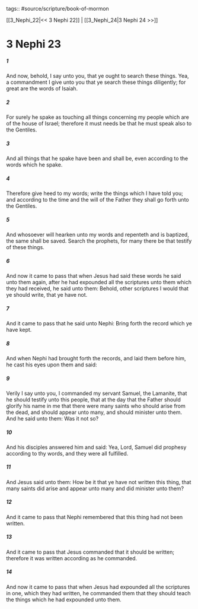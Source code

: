 tags:: #source/scripture/book-of-mormon

[[3_Nephi_22|<< 3 Nephi 22]] | [[3_Nephi_24|3 Nephi 24 >>]]

# 3 Nephi 23

##### 1

And now, behold, I say unto you, that ye ought to search these things. Yea, a commandment I give unto you that ye search these things diligently; for great are the words of Isaiah.

##### 2

For surely he spake as touching all things concerning my people which are of the house of Israel; therefore it must needs be that he must speak also to the Gentiles.

##### 3

And all things that he spake have been and shall be, even according to the words which he spake.

##### 4

Therefore give heed to my words; write the things which I have told you; and according to the time and the will of the Father they shall go forth unto the Gentiles.

##### 5

And whosoever will hearken unto my words and repenteth and is baptized, the same shall be saved. Search the prophets, for many there be that testify of these things.

##### 6

And now it came to pass that when Jesus had said these words he said unto them again, after he had expounded all the scriptures unto them which they had received, he said unto them: Behold, other scriptures I would that ye should write, that ye have not.

##### 7

And it came to pass that he said unto Nephi: Bring forth the record which ye have kept.

##### 8

And when Nephi had brought forth the records, and laid them before him, he cast his eyes upon them and said:

##### 9

Verily I say unto you, I commanded my servant Samuel, the Lamanite, that he should testify unto this people, that at the day that the Father should glorify his name in me that there were many saints who should arise from the dead, and should appear unto many, and should minister unto them. And he said unto them: Was it not so?

##### 10

And his disciples answered him and said: Yea, Lord, Samuel did prophesy according to thy words, and they were all fulfilled.

##### 11

And Jesus said unto them: How be it that ye have not written this thing, that many saints did arise and appear unto many and did minister unto them?

##### 12

And it came to pass that Nephi remembered that this thing had not been written.

##### 13

And it came to pass that Jesus commanded that it should be written; therefore it was written according as he commanded.

##### 14

And now it came to pass that when Jesus had expounded all the scriptures in one, which they had written, he commanded them that they should teach the things which he had expounded unto them.
